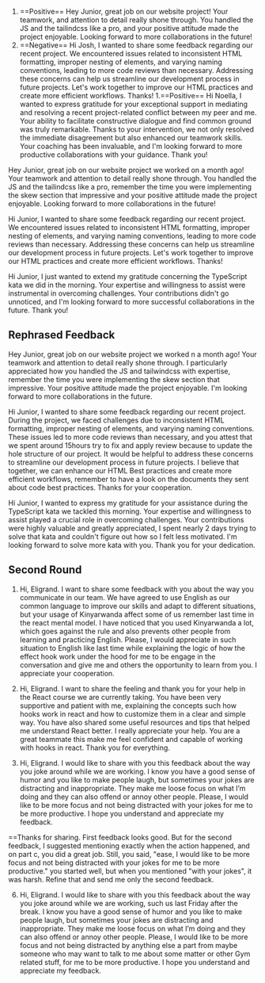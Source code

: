 1. ==Positive==
		Hey Junior, great job on our website project! Your teamwork, and attention to detail really shone through. You handled the JS and the tailindcss like a pro, and your positive attitude made the project enjoyable. Looking forward to more collaborations in the future!
1. ==Negative==
		Hi Josh, I wanted to share some feedback regarding our recent project. We encountered issues related to inconsistent HTML formatting, improper nesting of elements, and varying naming conventions, leading to more code reviews than necessary. Addressing these concerns can help us streamline our development process in future projects. Let's work together to improve our HTML practices and create more efficient workflows. Thanks!
1.==Positive==
		Hi Noella, I wanted to express gratitude for your exceptional support in mediating and resolving a recent project-related conflict between my peer and me. Your ability to facilitate constructive dialogue and find common ground was truly remarkable. Thanks to your intervention, we not only resolved the immediate disagreement but also enhanced our teamwork skills. Your coaching has been invaluable, and I'm looking forward to more productive collaborations with your guidance. Thank you!


Hey Junior, great job on our website project we worked on a month ago! Your teamwork and attention to detail really shone through. You handled the JS and the tailindcss like a pro, remember the time you were implementing the skew section that impressive and your positive attitude made the project enjoyable. Looking forward to more collaborations in the future!

Hi Junior, I wanted to share some feedback regarding our recent project. We encountered issues related to inconsistent HTML formatting, improper nesting of elements, and varying naming conventions, leading to more code reviews than necessary. Addressing these concerns can help us streamline our development process in future projects. Let's work together to improve our HTML practices and create more efficient workflows. Thanks!

Hi Junior, I just wanted to extend my gratitude concerning the TypeScript kata we did in the morning. Your expertise and willingness to assist were instrumental in overcoming challenges. Your contributions didn't go unnoticed, and I'm looking forward to more successful collaborations in the future. Thank you!

## Rephrased Feedback

Hey Junior, great job on our website project we worked n a month ago! Your teamwork and attention to detail really shone through. I particularly appreciated how you handled the JS and tailwindcss with expertise, remember the time you were implementing the skew section that impressive. Your positive attitude made the project enjoyable. I'm looking forward to more collaborations in the future.

Hi Junior, I wanted to share some feedback regarding our recent project. During the project, we faced challenges due to inconsistent HTML formatting, improper nesting of elements, and varying naming conventions. These issues led to more code reviews than necessary, and you attest that we spent around 15hours try to fix and apply review because to update the hole structure of our project. It would be helpful to address these concerns to streamline our development process in future projects. I believe that together, we can enhance our HTML Best practices and create more efficient workflows, remember to have a look on the documents they sent about code best practices. Thanks for your cooperation.

Hi Junior, I wanted to express my gratitude for your assistance during the TypeScript kata we tackled this morning. Your expertise and willingness to assist played a crucial role in overcoming challenges. Your contributions were highly valuable and greatly appreciated, I spent nearly 2 days trying to solve that kata and couldn't figure out how so I felt less motivated. I'm looking forward to solve more kata with you. Thank you for your dedication.


## Second Round 

1. Hi, Eligrand. I want to share some feedback with you about the way you communicate in our team.  We have agreed to use English as our common language to improve our skills and adapt to different situations, but your usage of Kinyarwanda affect some of us remember last time in the react mental model. I have noticed that you  used Kinyarwanda a lot, which goes against the rule and also prevents other people from learning and practicing English. Please, I would appreciate in such situation to English like last time while explaining  the logic of how the effect hook work under the hood for me to be engage in the conversation and give me and others the opportunity to learn  from you. I appreciate your cooperation.

2.  Hi, Eligrand. I want to share the feeling and thank you for  your help in the React course we are currently taking. You have been very supportive and patient with me, explaining the concepts such how hooks work in react and how to customize them in a clear and simple way. You have also shared some useful resources and tips that helped me understand React better. I really appreciate your help. You are a great teammate this make me feel confident and capable of working with hooks in react. Thank you for everything.

4. Hi, Eligrand. I would like to share with you this feedback  about the way you joke around while we are working. I know you have a good sense of humor and you like to make people laugh, but sometimes your jokes are distracting and inappropriate. They make me loose focus on what I’m doing and they can also offend or annoy other people. Please, I would like to be more focus and not being distracted with your jokes for me to be more  productive. I hope you understand and appreciate my feedback.

==Thanks for sharing. First feedback looks good. But for the second feedback, I suggested mentioning exactly when the action happened, and on part c, you did a great job. Still, you said, "ease, I would like to be more focus and not being distracted with your jokes for me to be more productive." you started well, but when you mentioned "with your jokes", it was harsh. Refine that and send me only the second feedback.

6. Hi, Eligrand. I would like to share with you this feedback about the way you joke around while we are working, such us last Friday after the break. I know you have a good sense of humor and you like to make people laugh, but sometimes your jokes are distracting and inappropriate. They make me loose focus on what I’m doing and they can also offend or annoy other people. Please, I would like to be more focus and not being distracted by anything else a part from maybe someone who may want to talk to me about some matter or other Gym related stuff, for me to be more productive. I hope you understand and appreciate my feedback.